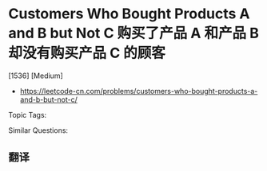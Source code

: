 # Customers Who Bought Products A and B but Not C 购买了产品 A 和产品 B 却没有购买产品 C 的顾客

[1536] [Medium]

- https://leetcode-cn.com/problems/customers-who-bought-products-a-and-b-but-not-c/

Topic Tags:

Similar Questions:

## 翻译
